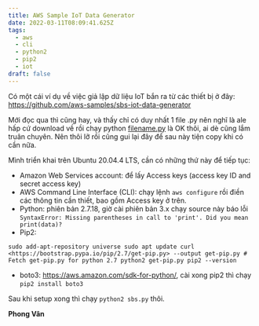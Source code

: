 ```yaml
---
title: AWS Sample IoT Data Generator
date: 2022-03-11T08:09:41.625Z
tags:
  - aws
  - cli
  - python2
  - pip2
  - iot
draft: false
---
```

<!--StartFragment-->

Có một cái ví dụ về việc giả lập dữ liệu IoT bắn ra từ các thiết bị ở đây: <https://github.com/aws-samples/sbs-iot-data-generator>

Mới đọc qua thì cũng hay, và thấy chỉ có duy nhất 1 file .py nên nghĩ là ale hấp cứ download về rồi chạy python [filename.py](http://filename.py) là OK thôi, ai dè cũng lắm truân chuyên. Nên thôi lỡ rồi cũng gui lại đây để sau này tiện copy khi có cần nữa.

Mình triển khai trên Ubuntu 20.04.4 LTS, cần có những thứ này để tiếp tục:

* Amazon Web Services account: để lấy Access keys (access key ID and secret access key)
* AWS Command Line Interface (CLI): chạy lệnh `aws configure` rồi điền các thông tin cần thiết, bao gồm Access key ở trên.
* Python: phiên bản 2.7.18, giờ cài phiên bản 3.x chạy source này báo lỗi `SyntaxError: Missing parentheses in call to 'print'. Did you mean print(data)?`
* Pip2:

`sudo add-apt-repository universe sudo apt update curl <https://bootstrap.pypa.io/pip/2.7/get-pip.py> --output get-pip.py # Fetch get-pip.py for python 2.7 python2 get-pip.py pip2 --version`

* boto3: [](https://aws.amazon.com/sdk-for-python/)<https://aws.amazon.com/sdk-for-python/>, cài xong pip2 thì chạy `pip2 install boto3`

Sau khi setup xong thì chạy `python2 sbs.py` thôi.

**Phong Vân**

<!--EndFragment-->